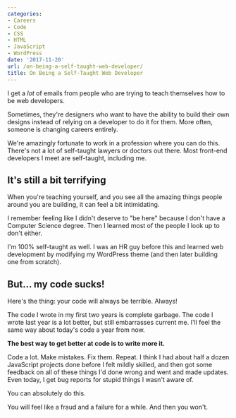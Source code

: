 ```yaml
---
categories:
- Careers
- Code
- CSS
- HTML
- JavaScript
- WordPress
date: '2017-11-20'
url: /on-being-a-self-taught-web-developer/
title: On Being a Self-Taught Web Developer
---
```


I get a *lot* of emails from people who are trying to teach themselves how to be web developers.

Sometimes, they're designers who want to have the ability to build their own designs instead of relying on a developer to do it for them. More often, someone is changing careers entirely.

We're amazingly fortunate to work in a profession where you can do this. There's not a lot of self-taught lawyers or doctors out there. Most front-end developers I meet are self-taught, including me.

## It's still a bit terrifying

When you're teaching yourself, and you see all the amazing things people around you are building, it can feel a bit intimidating.

I remember feeling like I didn't deserve to "be here" because I don't have a Computer Science degree. Then I learned most of the people I look up to don't either.

I'm 100% self-taught as well. I was an HR guy before this and learned web development by modifying my WordPress theme (and then later building one from scratch).

## But... my code sucks!

Here's the thing: your code will always be terrible. Always!

The code I wrote in my first two years is complete garbage. The code I wrote last year is a lot better, but still embarrasses current me. I'll feel the same way about today's code a year from now.

**The best way to get better at code is to write more it.**

Code a lot. Make mistakes. Fix them. Repeat. I think I had about half a dozen JavaScript projects done before I felt mildly skilled, and then got some feedback on all of these things I'd done wrong and went and made updates. Even today, I get bug reports for stupid things I wasn't aware of.

You can absolutely do this.

You will feel like a fraud and a failure for a while. And then you won't.